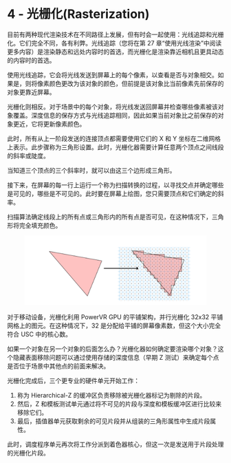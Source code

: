 # 4 - 光栅化(Rasterization)

目前有两种现代渲染技术在不同路径上发展，但有时会一起使用：光线追踪和光栅化。它们完全不同，各有利弊。光线追踪（您将在第 27 章“使用光线渲染”中阅读更多内容）是渲染静态和远处内容时的首选，而光栅化是渲染靠近相机且更具动态的内容时的首选。

使用光线追踪，它会将光线发送到屏幕上的每个像素，以查看是否与对象相交。如果是，则将像素颜色更改为该对象的颜色，但前提是该对象比当前像素先前保存的对象更靠近屏幕。

光栅化则相反。对于场景中的每个对象，将光线发送回屏幕并检查哪些像素被该对象覆盖。深度信息的保存方式与光线追踪相同，因此如果当前对象比之前保存的对象更近，它将更新像素颜色。

此时，所有从上一阶段发送的连接顶点都需要使用它们的 X 和 Y 坐标在二维网格上表示。此步骤称为三角形设置。此时，光栅化器需要计算任意两个顶点之间线段的斜率或陡度。

当知道三个顶点的三个斜率时，就可以由这三个边形成三角形。

接下来，在屏幕的每一行上运行一个称为扫描转换的过程，以寻找交点并确定哪些是可见的，哪些是不可见的。此时要在屏幕上绘图，您只需要顶点和它们确定的斜率。

扫描算法确定线段上的所有点或三角形内的所有点是否可见，在这种情况下，三角形将完全填充颜色。

<figure><img src="../../../.gitbook/assets/image.png" alt=""><figcaption></figcaption></figure>

对于移动设备，光栅化利用 PowerVR GPU 的平铺架构，并行光栅化 32x32 平铺网格上的图元。在这种情况下，32 是分配给平铺的屏幕像素数，但这个大小完全符合 USC 中的核心数。

如果一个对象在另一个对象的后面怎么办？光栅化器如何确定要渲染哪个对象？这个隐藏表面移除问题可以通过使用存储的深度信息（早期 Z 测试）来确定每个点是否位于场景中其他点的前面来解决。

光栅化完成后，三个更专业的硬件单元开始工作：

1. 称为 Hierarchical-Z 的缓冲区负责移除被光栅化器标记为剔除的片段。
2. 然后，Z 和模板测试单元通过将不可见的片段与深度和模板缓冲区进行比较来移除它们。
3. 最后，插值器单元获取剩余的可见片段并从组装的三角形属性中生成片段属性。

此时，调度程序单元再次将工作分派到着色器核心，但这一次是发送用于片段处理的光栅化片段。
